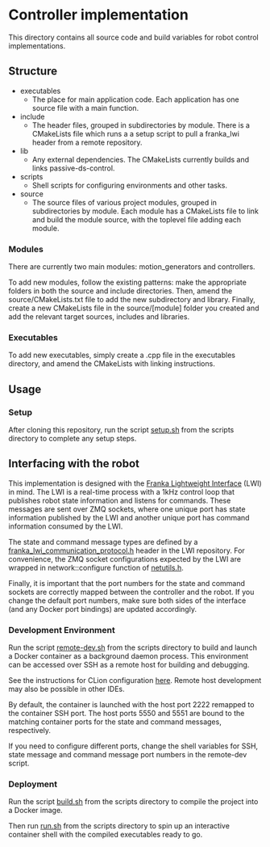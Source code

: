 # Controller implementation

This directory contains all source code and build variables for robot control implementations.

## Structure

- executables
  - The place for main application code. Each application has one source file with a main function.
- include
  - The header files, grouped in subdirectories by module. There is a CMakeLists file which runs a
  a setup script to pull a franka_lwi header from a remote repository.
- lib
  - Any external dependencies. The CMakeLists currently builds and links passive-ds-control.
- scripts
  - Shell scripts for configuring environments and other tasks.
- source
  - The source files of various project modules, grouped in subdirectories by module. Each module
  has a CMakeLists file to link and build the module source, with the toplevel file adding each module.
  
### Modules

There are currently two main modules: motion_generators and controllers. 

To add new modules, follow the existing patterns:
make the appropriate folders in both the source and include directories.
Then, amend the source/CMakeLists.txt file to add the new subdirectory and library.
Finally, create a new CMakeLists file in the source/[module] folder you created and
add the relevant target sources, includes and libraries.

### Executables
To add new executables, simply create a .cpp file in the executables directory,
and amend the CMakeLists with linking instructions.

## Usage

### Setup
After cloning this repository, run the script [setup.sh](scripts/setup.sh) from the scripts directory
to complete any setup steps.

## Interfacing with the robot

This implementation is designed with the [Franka Lightweight Interface](https://github.com/epfl-lasa/franka_lightweight_interface) (LWI)
in mind. The LWI is a real-time process with a 1kHz control loop that publishes robot state information
and listens for commands. These messages are sent over ZMQ sockets, where one unique port has
state information published by the LWI and another unique port has command information consumed by the LWI.

The state and command message types are defined by a [franka_lwi_communication_protocol.h](https://github.com/epfl-lasa/franka_lightweight_interface/blob/main/include/franka_lightweight_interface/franka_lwi_communication_protocol.h)
header in the LWI repository. For convenience, the ZMQ socket configurations expected by the 
LWI are wrapped in network::configure function of [netutils.h](include/network/netutils.h).

Finally, it is important that the port numbers for the state and command sockets are correctly
mapped between the controller and the robot. If you change the default port numbers,
make sure both sides of the interface (and any Docker port bindings) are updated accordingly. 

### Development Environment
Run the script [remote-dev.sh](scripts/remote-dev.sh) from the scripts directory
to build and launch a Docker container as a background daemon process.
This environment can be accessed over SSH as a remote host for building and debugging.

See the instructions for CLion configuration [here](https://github.com/eeberhard/docker-clion-cpp-env).
Remote host development may also be possible in other IDEs.

By default, the container is launched with the host port 2222 remapped to the container SSH port.
The host ports 5550 and 5551 are bound to the matching container ports for the state and command
messages, respectively.

If you need to configure different ports, change the shell variables for SSH,
state message and command message port numbers in the remote-dev script.

### Deployment
Run the script [build.sh](scripts/build.sh) from the scripts directory
to compile the project into a Docker image.

Then run [run.sh](scripts/run.sh) from the scripts directory to spin up
an interactive container shell with the compiled executables ready to go.